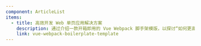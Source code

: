 ```yaml
---
component: ArticleList
items:
  - title: 高效开发 Web 单页应用解决方案
    description: 通过介绍一款开箱即用的 Vue Webpack 脚手架模版，以探讨“如何更高效开发单页面应用”；其中，对于构建中大型 Vue 项目，根据不断积淀的开发经验，提供创立项目基础、演示、大量的实践以及参考性建议；并且将保持持续性更新优化。
    link: vue-webpack-boilerplate-template
---
```


<ArticleList />
<br>
<br>
<br>
<Advertisement />
